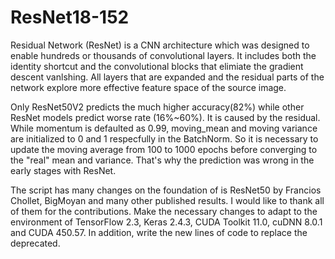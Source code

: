 # ResNet18-152

Residual Network (ResNet) is a CNN architecture which was designed to enable hundreds or thousands 
of convolutional layers. It includes both the identity shortcut and the convolutional blocks that 
elimiate the gradient descent vanlshing. All layers that are expanded and the residual parts of the 
network explore more effective feature space of the source image. 

Only ResNet50V2 predicts the much higher accuracy(82%) while other ResNet models predict worse rate
(16%~60%). It is caused by the residual. While momentum is defaulted as 0.99, moving_mean and moving 
variance are initialized to 0 and 1 respecfully in the BatchNorm. So it is necessary to update the 
moving average from 100 to 1000 epochs before converging to the "real" mean and variance. That's why 
the prediction was wrong in the early stages with ResNet.

The script has many changes on the foundation of is ResNet50 by Francios Chollet, BigMoyan and many 
other published results. I would like to thank all of them for the contributions. Make the necessary 
changes to adapt to the environment of TensorFlow 2.3, Keras 2.4.3, CUDA Toolkit 11.0, cuDNN 8.0.1 
and CUDA 450.57. In addition, write the new lines of code to replace the deprecated. 
